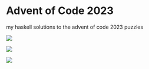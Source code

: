 # Advent of Code 2023

my haskell solutions to the advent of code 2023 puzzles

![](https://img.shields.io/badge/day%20📅-0-blue)

![](https://img.shields.io/badge/stars%20⭐-0-yellow)

![](https://img.shields.io/badge/days%20completed-0-red)
